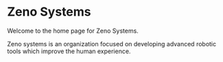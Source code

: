 # Zeno Systems
Welcome to the home page for Zeno Systems. 

Zeno systems is an organization focused on developing advanced robotic tools which improve the human experience. 
